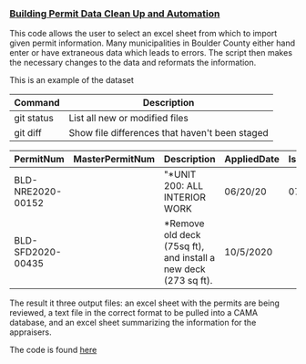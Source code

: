 <h3> <a href="https://tkravits.github.io/Building-Permit-Automation">Building Permit Data Clean Up and Automation</a></h3>

This code allows the user to select an excel sheet from which to import given permit information. Many municipalities in Boulder County either hand enter or have extraneous data which leads to errors. The script then makes the necessary changes to the data and reformats the information.

This is an example of the dataset

| Command | Description |
| --- | --- |
| git status | List all new or modified files |
| git diff | Show file differences that haven't been staged |

|PermitNum |	MasterPermitNum	|Description |	AppliedDate |	IssuedDate |	CompletedDate	| StatusCurrent	| OriginalAddress	|OriginalCity	|OriginalState	|OriginalZip	|PIN	|ProjectName	|PermitType|	PermitWorkType	|EstProjectCost |
| --- | --- | ---| --- | --- | ---| --- | --- | ---| --- | --- | ---| --- | --- | ---| --- |
|BLD-NRE2020-00152|  |	"*UNIT 200: ALL INTERIOR WORK |	06/20/20| 07/01/20| |Pending at Applicant |	4845 PEARL EAST CIR|BOULDER|CO|80301|1.46328E+11|	| Building Permit - Non-Residential	|Remodel|85533|
|BLD-SFD2020-00435|	 |	*Remove old deck (75sq ft), and install a new deck (273 sq ft).	|10/5/2020|	| |Pending at Applicant	|1929 HARDSCRABBLE DR|BOULDER|CO|80305|1.57717E+11|	| Building Permit - Single Family Detached Dwelling	|Addition|4781.7|


The result it three output files: an excel sheet with the permits are being reviewed, a text file in the correct format to be pulled into a CAMA database, and an excel sheet summarizing the information for the appraisers.

The code is found <a href="https://github.com/tkravits/Building-Permit-Automation">here</a>
